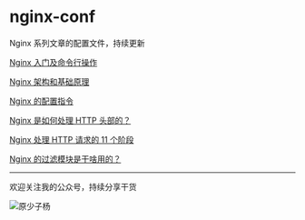 # nginx-conf
Nginx 系列文章的配置文件，持续更新

[Nginx 入门及命令行操作](https://iziyang.github.io/2020/03/10/1-nginx/)

[Nginx 架构和基础原理](https://iziyang.github.io/2020/03/22/2-nginx/)

[Nginx 的配置指令](https://iziyang.github.io/2020/04/06/3-nginx/)

[Nginx 是如何处理 HTTP 头部的？](https://iziyang.github.io/2020/04/08/4-nginx/)

[Nginx 处理 HTTP 请求的 11 个阶段](https://iziyang.github.io/2020/04/12/5-nginx/)

[Nginx 的过滤模块是干啥用的？](https://iziyang.github.io/2020/05/26/6-nginx/)


---

欢迎关注我的公众号，持续分享干货

![原少子杨](https://s3plus.meituan.net/v1/mss_f32142e8d47149129e9550e929704625/yzz-test-image/qrcode_for_gh_3cfae3cf61d9_258.jpg)
